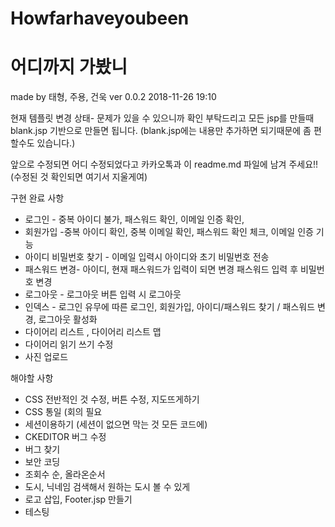 # Howfarhaveyoubeen
# 어디까지 가봤니
made by 태형, 주용, 건욱
ver 0.0.2 2018-11-26 19:10


현재 템플릿 변경 상태- 문제가 있을 수 있으니까 확인 부탁드리고
모든 jsp를 만들때 blank.jsp 기반으로 만들면 됩니다. (blank.jsp에는 내용만 추가하면 되기때문에 좀 편할수도 있습니다.)

앞으로 수정되면 어디 수정되었다고 카카오톡과 이 readme.md 파일에 남겨 주세요!! (수정된 것 확인되면 여기서 지울게여)


구현 완료 사항
- 로그인 - 중복 아이디 불가, 패스워드 확인, 이메일 인증 확인, 
- 회원가입 -중복 아이디 확인, 중복 이메일 확인, 패스워드 확인 체크, 이메일 인증 기능
- 아이디 비밀번호 찾기 - 이메일 입력시 아이디와 초기 비밀번호 전송
- 패스워드 변경- 아이디, 현재 패스워드가 입력이 되면 변경 패스워드 입력 후 비밀번호 변경
- 로그아웃 - 로그아웃 버튼 입력 시 로그아웃
- 인덱스 - 로그인 유무에 따른 로그인, 회원가입, 아이디/패스워드 찾기 / 패스워드 변경, 로그아웃 활성화
- 다이어리 리스트 , 다이어리 리스트 맵
- 다이어리 읽기 쓰기 수정
- 사진 업로드

해야할 사항
- CSS 전반적인 것 수정, 버튼 수정, 지도뜨게하기
- CSS 통일 (회의 필요
- 세션이용하기 (세션이 없으면 막는 것 모든 코드에)
- CKEDITOR 버그 수정
- 버그 찾기
- 보안 코딩
- 조회수 순, 올라온순서
- 도시, 닉네임 검색해서 원하는 도시 볼 수 있게
- 로고 삽입, Footer.jsp 만들기
- 테스팅




